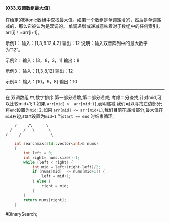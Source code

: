 ####  [033.双调数组最大值]

在给定的Bitonic数组中查找最大值。如果一个数组是单调递增的，然后是单调递减的，那么它被认为是双调的。
单调递增或递减意味着对于数组中的任何索引i，arr[i]！=arr[i+1]。

示例1：
输入：[1,3,8.12,4,2]
输出：12
说明：输入双音阵列中的最大数字为“12”。

示例2：
输入：[3，8，3，1]
输出：8

示例3：
输入：[1,3,8,12]
输出：12

示例4：
输入：[10，9，8]
输出：10
---- ----
在 双调数组 中,数字排序,第一部分递增,第二部分递减;
考虑二分查找,针对mid,可以比较mid+1;
1.如果 `arr[mid] >  arr[mid+1]`,表明递减,我们可以寻找左边部分;将`end`设置为`mid`;
2.如果 `arr[mid] <= arr[mid+1]`,我们目前在递增部分,最大值在`mid`右边,start设置为`mid+1`
当`start == end` 时结束循环;
```
    /     /\      \
  /     /   \      \
/     /             \
```

```cpp
    int searchmax(std::vector<int>& nums)
    {
        int left = 0;
        int right= nums.size()-1;
        while (left < right) {
            int mid = left+(right-left)/2;
            if (nums[mid]  <= nums[mid+1]) {
                left = mid+1;
            } else {
                right = mid;
            }
        }
        return nums[right];
    }
```
#BinarySearch;
